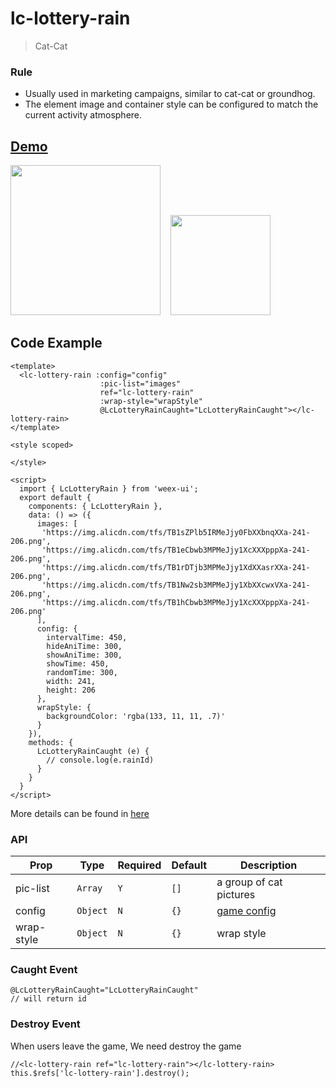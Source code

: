 # lc-lottery-rain
      
> Cat-Cat

### Rule
- Usually used in marketing campaigns, similar to cat-cat or groundhog.
- The element image and container style can be configured to match the current activity atmosphere.

## [Demo](https://h5.m.taobao.com/trip/lc-lottery-rain/index.html?_wx_tpl=https%3A%2F%2Fh5.m.taobao.com%2Ftrip%2Flc-lottery-rain%2Fdemo%2Findex.native-min.js)
<img src="https://gw.alipayobjects.com/zos/rmsportal/LhUMuYgbZmUSAOezSTEV.gif" width="240"/>&nbsp;&nbsp;&nbsp;&nbsp;<img src="https://img.alicdn.com/tfs/TB1MciTdwMPMeJjy1XbXXcwxVXa-200-200.png" width="160"/>

## Code Example

```vue
<template>
  <lc-lottery-rain :config="config"
                    :pic-list="images"
                    ref="lc-lottery-rain"
                    :wrap-style="wrapStyle"
                    @LcLotteryRainCaught="LcLotteryRainCaught"></lc-lottery-rain>
</template>

<style scoped>

</style>

<script>
  import { LcLotteryRain } from 'weex-ui';
  export default {
    components: { LcLotteryRain },
    data: () => ({
      images: [
       'https://img.alicdn.com/tfs/TB1sZPlb5IRMeJjy0FbXXbnqXXa-241-206.png',
       'https://img.alicdn.com/tfs/TB1eCbwb3MPMeJjy1XcXXXpppXa-241-206.png',
       'https://img.alicdn.com/tfs/TB1rDTjb3MPMeJjy1XdXXasrXXa-241-206.png',
       'https://img.alicdn.com/tfs/TB1Nw2sb3MPMeJjy1XbXXcwxVXa-241-206.png',
       'https://img.alicdn.com/tfs/TB1hCbwb3MPMeJjy1XcXXXpppXa-241-206.png'
      ],
      config: {
        intervalTime: 450,
        hideAniTime: 300,
        showAniTime: 300,
        showTime: 450,
        randomTime: 300,
        width: 241,
        height: 206
      },
      wrapStyle: {
        backgroundColor: 'rgba(133, 11, 11, .7)'
      }
    }),
    methods: {
      LcLotteryRainCaught (e) {
        // console.log(e.rainId)
      }
    }
  }
</script>

```

More details can be found in [here](https://github.com/alibaba/weex-ui/blob/master/example/lottery-rain/index.vue)


### API

| Prop | Type | Required | Default | Description |
|-------------|------------|--------|-----|-----|
| pic-list | `Array` |`Y`| `[]` | a group of cat pictures|
| config | `Object` |`N`| `{}` |  [game config](https://github.com/alibaba/weex-ui/blob/master/packages/lc-lottery-rain/libs/config.js) |
| wrap-style | `Object` |`N`| `{}` | wrap style |

### Caught Event

```
@LcLotteryRainCaught="LcLotteryRainCaught"
// will return id
```

### Destroy Event

When users leave the game, We need destroy the game
```
//<lc-lottery-rain ref="lc-lottery-rain"></lc-lottery-rain>
this.$refs['lc-lottery-rain'].destroy();
```
